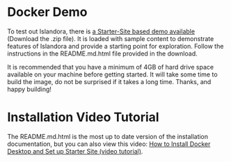 # Docker Demo

To test out Islandora, there is [a Starter-Site based demo available](https://github.com/Islandora-Devops/sandbox/releases) (Download the .zip file). It is loaded with sample content to demonstrate
features of Islandora and provide a starting point for exploration. Follow the instructions in the README.md.html file provided in the download.

It is recommended that you have a minimum of 4GB of hard drive space available on your machine before getting started. It will take some time to build the image, do not be surprised if it takes a long time. Thanks, and happy building!
<br>

Installation Video Tutorial
==============================================================
The README.md.html is the most up to date version of the installation documentation, but you can also view this video: [How to Install Docker Desktop and Set up Starter Site (video tutorial)](https://www.youtube.com/watch?v=xhJft9K-YMU).

